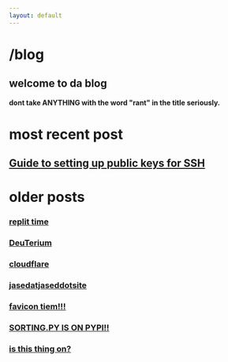 ```yaml
---
layout: default
---
```


# /blog

## welcome to da blog

**dont take ANYTHING with the word "rant" in the title seriously.**

# most recent post
## [Guide to setting up public keys for SSH](https://jased.xyz/blog/public-keys-on-ssh/)

# older posts 

### [replit time](https://jased.xyz/blog/replit-site/)

### [DeuTerium](https://jased.xyz/blog/deuterium)

### [cloudflare](https://jased.xyz/blog/cloudflare)

### [jasedatjaseddotsite](https://jased.xyz/blog/jasedatjaseddotsite)

### [favicon tiem!!!](https://jased.xyz/blog/favicon-tiem)

### [SORTING.PY IS ON PYPI!!](https://jased.xyz/blog/sorting-py-is-on-pypi)

### [is this thing on?](https://jased.xyz/blog/is-this-thing-on)
